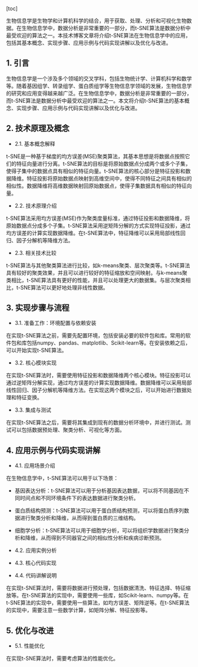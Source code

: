 
[toc]                    
                
                
生物信息学是生物学和计算机科学的结合，用于获取、处理、分析和可视化生物数据。在生物信息学中，数据分析是非常重要的一部分，而t-SNE算法是数据分析中最受欢迎的算法之一。本技术博客文章将介绍t-SNE算法在生物信息学中的应用，包括其基本概念、实现步骤、应用示例与代码实现讲解以及优化与改进。

## 1. 引言

生物信息学是一个涉及多个领域的交叉学科，包括生物统计学、计算机科学和数学等。随着基因组学、转录组学、蛋白质组学等生物信息学领域的发展，生物信息学的研究和应用变得越来越广泛。在生物信息学中，数据分析是非常重要的一部分，而t-SNE算法是数据分析中最受欢迎的算法之一。本文将介绍t-SNE算法的基本概念、实现步骤、应用示例与代码实现讲解以及优化与改进。

## 2. 技术原理及概念

- 2.1. 基本概念解释

t-SNE是一种基于梯度的均方误差(MSE)聚类算法，其基本思想是将数据点按照它们的特征向量进行分离。t-SNE算法的目标是将原始数据点分成两个或多个子集，使得子集中的数据点具有相似的特征向量。t-SNE算法的核心部分是特征投影和数据降维。特征投影将原始数据点映射到高维空间中，使得不同特征之间具有相似的相似性。数据降维将高维数据映射回原始数据点，使得子集数据具有相似的特征向量。

- 2.2. 技术原理介绍

t-SNE算法采用均方误差(MSE)作为聚类度量标准，通过特征投影和数据降维，将原始数据点分成多个子集。t-SNE算法采用逆矩阵分解的方式实现特征投影，通过均方误差的计算实现数据降维。在t-SNE算法中，特征降维可以采用局部线性回归、因子分解机等降维方法。

- 2.3. 相关技术比较

t-SNE算法与其他聚类算法进行比较，如k-means聚类、层次聚类等。t-SNE算法具有较好的聚类效果，并且可以进行较好的特征缩放和空间映射。与k-means聚类相比，t-SNE算法具有更好的性能，并且可以处理更大的数据集。与层次聚类相比，t-SNE算法可以更好地处理非线性数据。

## 3. 实现步骤与流程

- 3.1. 准备工作：环境配置与依赖安装

在实现t-SNE算法之前，需要先配置环境，包括安装必要的软件包和库。常用的软件包和库包括numpy、pandas、matplotlib、Scikit-learn等。在安装依赖之后，可以开始实现t-SNE算法。

- 3.2. 核心模块实现

在实现t-SNE算法时，需要使用特征投影和数据降维两个核心模块。特征投影可以通过逆矩阵分解实现，通过均方误差的计算实现数据降维。数据降维可以采用局部线性回归、因子分解机等降维方法。在实现这两个模块之后，可以开始进行数据处理和特征变换。

- 3.3. 集成与测试

在实现t-SNE算法之后，需要将其集成到现有的数据分析环境中，并进行测试。测试可以包括数据预处理、聚类分析、可视化等方面。

## 4. 应用示例与代码实现讲解

- 4.1. 应用场景介绍

在生物信息学中，t-SNE算法可以用于以下场景：

- 基因表达分析：t-SNE算法可以用于分析基因表达数据，可以将不同基因在不同时间点和不同环境条件下的表达数据进行聚类分析。
- 蛋白质结构预测：t-SNE算法可以用于蛋白质结构预测，可以将蛋白质序列数据进行聚类分析和降维，从而得到蛋白质的三维结构。
- 细胞学分析：t-SNE算法可以用于细胞学分析，可以将组织学数据进行聚类分析和降维，从而得到不同器官之间的相似性分析和疾病诊断预测。

- 4.2. 应用实例分析

- 4.3. 核心代码实现

- 4.4. 代码讲解说明

在实现t-SNE算法时，需要将数据进行预处理，包括数据清洗、特征选择、特征缩放等。在t-SNE算法的实现中，需要使用一些库，如Scikit-learn、numpy等。在t-SNE算法的实现中，需要使用一些算法，如均方误差、矩阵逆等。在t-SNE算法的实现中，需要注意一些数学计算，如矩阵分解、特征投影等。

## 5. 优化与改进

- 5.1. 性能优化

在实现t-SNE算法时，需要考虑算法的性能优化。

